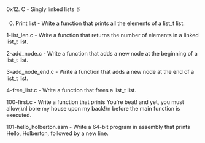 0x12. C - Singly linked lists 🖇

0. Print list - Write a function that prints all the elements of a list_t list.

1-list_len.c - Write a function that returns the number of elements in a linked list_t list.

2-add_node.c - Write a function that adds a new node at the beginning of a list_t list.

3-add_node_end.c - Write a function that adds a new node at the end of a list_t list.

4-free_list.c - Write a function that frees a list_t list.

100-first.c - Write a function that prints You're beat! and yet, you must allow,\nI bore my house upon my back!\n before the main function is executed.

101-hello_holberton.asm - Write a 64-bit program in assembly that prints Hello, Holberton, followed by a new line.
